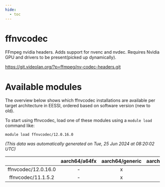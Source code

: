 ```yaml
---
hide:
  - toc
---
```


ffnvcodec
=========


FFmpeg nvidia headers. Adds support for nvenc and nvdec. Requires Nvidia GPU and drivers to be present(picked up dynamically).

https://git.videolan.org/?p=ffmpeg/nv-codec-headers.git
# Available modules


The overview below shows which ffnvcodec installations are available per target architecture in EESSI, ordered based on software version (new to old).

To start using ffnvcodec, load one of these modules using a `module load` command like:

```shell
module load ffnvcodec/12.0.16.0
```

*(This data was automatically generated on Tue, 25 Jun 2024 at 08:20:02 UTC)*  

| |aarch64/a64fx|aarch64/generic|aarch64/neoverse_n1|aarch64/neoverse_v1|x86_64/generic|x86_64/amd/zen2|x86_64/amd/zen3|x86_64/intel/haswell|x86_64/intel/skylake_avx512|
| :---: | :---: | :---: | :---: | :---: | :---: | :---: | :---: | :---: | :---: |
|ffnvcodec/12.0.16.0|-|x|x|x|x|x|x|x|x|
|ffnvcodec/11.1.5.2|-|x|x|x|x|x|x|x|x|
